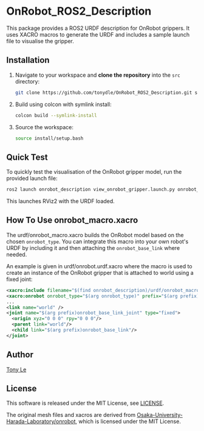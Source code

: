 # OnRobot_ROS2_Description

This package provides a ROS2 URDF description for OnRobot grippers. It uses XACRO macros to generate the URDF and includes a sample launch file to visualise the gripper.

## Installation

1. Navigate to your workspace and **clone the repository** into the `src` directory:

   ```sh
   git clone https://github.com/tonydle/OnRobot_ROS2_Description.git src/onrobot_description
   ```
2. Build using colcon with symlink install:

   ```sh
   colcon build --symlink-install
   ```
3. Source the workspace:

   ```sh
   source install/setup.bash
   ```

## Quick Test
To quickly test the visualisation of the OnRobot gripper model, run the provided launch file:
```sh
ros2 launch onrobot_description view_onrobot_gripper.launch.py onrobot_type:=rg2
``` 
This launches RViz2 with the URDF loaded.

## How To Use onrobot_macro.xacro
The urdf/onrobot_macro.xacro builds the OnRobot model based on the chosen `onrobot_type`. You can integrate this macro into your own robot's URDF by including it and then attaching the `onrobot_base_link` where needed.

An example is given in urdf/onrobot.urdf.xacro where the macro is used to create an instance of the OnRobot gripper that is attached to world using a fixed joint:

```xml
<xacro:include filename="$(find onrobot_description)/urdf/onrobot_macro.xacro"/>
<xacro:onrobot onrobot_type="$(arg onrobot_type)" prefix="$(arg prefix)"/>
...
<link name="world" />
<joint name="$(arg prefix)onrobot_base_link_joint" type="fixed">
  <origin xyz="0 0 0" rpy="0 0 0"/>
  <parent link="world"/>
  <child link="$(arg prefix)onrobot_base_link"/>
</joint>
```

## Author
[Tony Le](https://github.com/tonydle)

## License
This software is released under the MIT License, see [LICENSE](./LICENSE).

The original mesh files and xacros are derived from [Osaka-University-Harada-Laboratory/onrobot](https://github.com/Osaka-University-Harada-Laboratory/onrobot), which is licensed under the MIT License.
